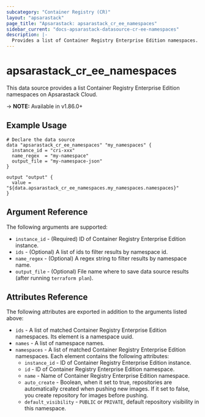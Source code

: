 ```yaml
---
subcategory: "Container Registry (CR)"
layout: "apsarastack"
page_title: "Apsarastack: apsarastack_cr_ee_namespaces"
sidebar_current: "docs-apsarastack-datasource-cr-ee-namespaces"
description: |-
  Provides a list of Container Registry Enterprise Edition namespaces.
---
```


# apsarastack\_cr\_ee\_namespaces

This data source provides a list Container Registry Enterprise Edition namespaces on Apsarastack Cloud.

-> **NOTE:** Available in v1.86.0+

## Example Usage

```
# Declare the data source
data "apsarastack_cr_ee_namespaces" "my_namespaces" {
  instance_id = "cri-xxx"
  name_regex  = "my-namespace"
  output_file = "my-namespace-json"
}

output "output" {
  value = "${data.apsarastack_cr_ee_namespaces.my_namespaces.namespaces}"
}
```

## Argument Reference

The following arguments are supported:

* `instance_id` - (Required) ID of Container Registry Enterprise Edition instance.
* `ids` - (Optional) A list of ids to filter results by namespace id.
* `name_regex` - (Optional) A regex string to filter results by namespace name.
* `output_file` - (Optional) File name where to save data source results (after running `terraform plan`).

## Attributes Reference

The following attributes are exported in addition to the arguments listed above:

* `ids` - A list of matched Container Registry Enterprise Edition namespaces. Its element is a namespace uuid.
* `names` - A list of namespace names.
* `namespaces` - A list of matched Container Registry Enterprise Edition namespaces. Each element contains the following attributes:
  * `instance_id` - ID of Container Registry Enterprise Edition instance.
  * `id` - ID of Container Registry Enterprise Edition namespace.
  * `name` - Name of Container Registry Enterprise Edition namespace.
  * `auto_create` - Boolean, when it set to true, repositories are automatically created when pushing new images. If it set to false, you create repository for images before pushing.
  * `default_visibility` - `PUBLIC` or `PRIVATE`, default repository visibility in this namespace.

